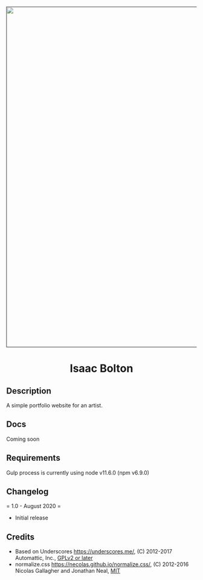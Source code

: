 <p align="center">
  <a href="">
    <img alt="" src="wp-content/themes/da_boilerplate/screenshot.png" width="900" />
  </a>
</p>
<h1 align="center">
  Isaac Bolton
</h1>

## Description

A simple portfolio website for an artist.

## Docs

Coming soon

## Requirements

Gulp process is currently using node v11.6.0 (npm v6.9.0)

## Changelog

= 1.0 - August 2020 =

- Initial release

## Credits

- Based on Underscores https://underscores.me/, (C) 2012-2017 Automattic, Inc., [GPLv2 or later](https://www.gnu.org/licenses/gpl-2.0.html)
- normalize.css https://necolas.github.io/normalize.css/, (C) 2012-2016 Nicolas Gallagher and Jonathan Neal, [MIT](https://opensource.org/licenses/MIT)
